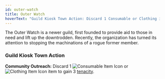 ```yaml
---
id: outer-watch
title: Outer Watch
hoverText: "Guild Kiosk Town Action: Discard 1 Consumable or Clothing item to gain 3 tenacity."
---
```


The Outer Watch is a newer guild, first founded to provide aid to those in need and lift up the downtrodden. Recently, the organization has turned its attention to stopping the machinations of a rogue former member.

### Guild Kiosk Town Action

**Community Outreach:** Discard 1 <img src="/icons/consumable.svg" alt="Consumable Item Icon" class="icon-svg" /> or <img src="/icons/clothing.svg" alt="Clothing Item Icon" class="icon-svg" /> item to gain 3 [tenacity](/docs/all/glossary/tenacity).
